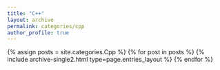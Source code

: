 ```yaml
---
title: "C++"
layout: archive
permalink: categories/cpp
author_profile: true
---
```


{% assign posts = site.categories.Cpp %}
{% for post in posts %} {% include archive-single2.html type=page.entries_layout %} {% endfor %}